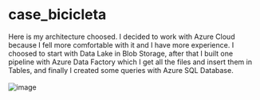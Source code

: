 # case_bicicleta

Here is my architecture choosed. I decided to work with Azure Cloud because I fell more comfortable with it and I have more experience. I choosed to start with Data Lake in Blob Storage, after that I built one pipeline with Azure Data Factory which I get all the files and insert them in Tables, and finally I created some queries with Azure SQL Database. <br><br>
![image](https://user-images.githubusercontent.com/71462479/164576817-a21f09f3-d211-4405-bbe2-31f86e11c5dc.png)

